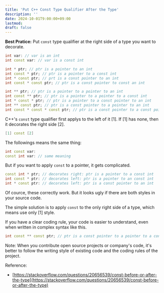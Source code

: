 ```yaml
---
title: 'Put C++ Const Type Qualifier After the Type'
description: ''
date: 2024-10-01T9:00:00+09:00
lastmod: 
draft: false
---
```


**Best Pratice:** Put ``const`` type qualifier at the right side of a type you want to decorate.

```cpp
int var: // var is an int
int const var: // var is a const int

int * ptr; // ptr is a pointer to an int
int const * ptr; // ptr is a pointer to a const int
int * const ptr; // prt is a const pointer to an int
int const * const ptr; // ptr is a const pointer to const an int

int ** ptr; // ptr is a pointer to a pointer to an int
int const ** ptr; // ptr is a pointer to a pointer to a const int
int * const * ptr; // ptr is a pointer to a const pointer to an int
int ** const ptr; // ptr is a const pointer to a pointer to an int
int const * const * const ptr; // ptr is a const pointer to a const pointer to const an int
```

C++'s ``const`` type qualifier first applys to the left of it [1]. If [1] has none, then it decorates the right side [2].

```cpp
[1] const [2]
```

The followings means the same thing:

```cpp
int const var:
const int var: // same meaning
```

But if you want to apply ``const`` to a pointer, it gets complicated.

```cpp
const int * ptr; // decorates right: ptr is a pointer to a const int
int const * ptr: // decorates left: ptr is a pointer to an const int
int * const ptr: // decorates left: ptr is a const pointer to an int
```

Of cource, these correctly work. But it looks ugly if there are both styles in your source code.

The simple solution is to apply ``const`` to the only right side of a type, which means use only [1] style.

If you have a clear coding rule, your code is easier to understand, even when written in complex syntax like this.

```cpp
int const ** const ptr; // ptr is a const pointer to a pointer to a const int
```

Note: When you contribute open source projects or company's code, it's better to follow the writing style of existing code and the coding rules of the project.

Reference:

- [https://stackoverflow.com/questions/20656539/const-before-or-after-the-type](https://stackoverflow.com/questions/20656539/const-before-or-after-the-type)
